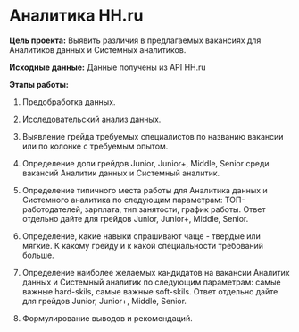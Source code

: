 # Аналитика HH.ru 


**Цель проекта:** Выявить различия в предлагаемых вакансиях для Аналитиков данных и Системных аналитиков.

**Исходные данные:** Данные получены из API HH.ru

**Этапы работы:**

1. Предобработка данных.
   
2. Исследовательский анализ данных.
   
3. Выявление грейда требуемых специалистов по названию вакансии или по колонке с требуемым опытом.
   
4. Определение доли грейдов Junior, Junior+, Middle, Senior среди вакансий Аналитик данных и Системный аналитик.
   
5. Определение типичного места работы для Аналитика данных и Системного аналитика по следующим параметрам: ТОП-работодателей, зарплата, тип занятости, график работы. Ответ отдельно дайте для грейдов Junior, Junior+, Middle, Senior.
    
6. Определение,  какие навыки спрашивают чаще - твердые или мягкие. К какому грейду и к какой специальности требований больше.
    
7. Определение наиболее желаемых кандидатов на вакансии Аналитик данных и Системный аналитик по следующим параметрам: самые важные hard-skils, самые важные soft-skils. Ответ отдельно дайте для грейдов Junior, Junior+, Middle, Senior.
    
8. Формулирование выводов и рекомендаций.
